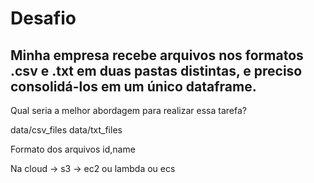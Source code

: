 # Desafio

## Minha empresa recebe arquivos nos formatos .csv e .txt em duas pastas distintas, e preciso consolidá-los em um único dataframe.

Qual seria a melhor abordagem para realizar essa tarefa?


data/csv_files
data/txt_files

Formato dos arquivos
id,name


Na cloud -> s3 -> ec2 ou lambda ou ecs